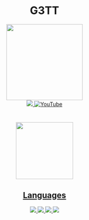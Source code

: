 <div align="center"><h1>G3TT</h1></div>
<div id="header" align="center">
  <img src="https://steamuserimages-a.akamaihd.net/ugc/1753564986744861551/3F00302BC4585B5340EB669B36F70A3014655471/?imw=268&imh=268&ima=fit&impolicy=Letterbox&imcolor=%23000000&letterbox=true" width="200"/>
</div>
<div id="badges" align="center">
  <a href="https://t.me/zxcdm">
    <img src="https://img.shields.io/badge/Telegram-2CA5E0?style=for-the-badge&logo=telegram&logoColor=white" align="centeralt="Telegram"/>
  </a>
  <a href="https://www.youtube.com/c/angelstogether">
    <img src="https://img.shields.io/badge/YouTube-red?style=for-the-badge&logo=youtube&logoColor=white" alt="YouTube"/>
</a>  
</div>
        <h1></h1>    
                                                                                                                      
 <div align="center">
  <a href="https://github.com/IllDieAnyway/">
  <img height="150em" src="https://github-readme-stats.vercel.app/api?username=IllDieAnyway&show_icons=true&theme=white"/>
</div>
                                                                                                                        
<div align="center"><h2>Languages</h2></div>

<div id="badges" align="center">
  <img src="https://img.shields.io/badge/Python-14354C?style=for-the-badge&logo=python&logoColor=white" align="centeralt="Python"/>
  <img src="https://img.shields.io/badge/Go-00ADD8?style=for-the-badge&logo=go&logoColor=white" align="centeralt="Go"/>
  <img src="https://img.shields.io/badge/Node.js-43853D?style=for-the-badge&logo=node.js&logoColor=white" align="centeralt="NodeJs"/>
  <img src="https://img.shields.io/badge/C%23-239120?style=for-the-badge&logo=c-sharp&logoColor=white" align="centeralt="C#"/>
  
</div>
